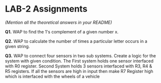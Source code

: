 # LAB-2 Assignments

*(Mention all the theoretical answers in your README)*

**Q1.** WAP to find the 1's complement of a given number x.

**Q2.** WAP to calculate the number of times a particular letter occurs in a given string.

**Q3.** WAP to connect four sensors in two sub systems. Create a logic for the system with given condition.
        The First system holds one sensor interfaced with R0 register.
        Second System holds 3 sensors interfaced with R3, R4 & R5 registers.
        If all the sensors are high in input then make R7 Register high which is interfaced with the wheels of a vehicle


